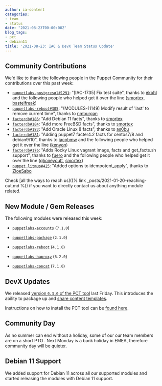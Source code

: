 ```yaml
---
author: ia-content
categories:
- team
- status
date: "2021-08-23T00:00:00Z"
blog_tags:
- pct
- debian11
title: '2021-08-23: IAC & DevX Team Status Update'
---
```


## Community Contributions

We'd like to thank the following people in the Puppet Community for their contributions over this past week:

- [`puppetlabs-postgresql#1291`][puppetlabs-postgresql-pr-1291]: "[IAC-1735] Fix test suite", thanks to [ekohl][ekohl] and the following people who helped get it over the line ([smortex][smortex], [bastelfreak][bastelfreak])
- [`puppetlabs-reboot#305`][puppetlabs-reboot-pr-305]: "(MODULES-11149) Modify result of 'last' to remove current time", thanks to [nmburgan][nmburgan]
- [`facterdb#185`][facterdb-pr-185]: "Add Debian 11 facts", thanks to [smortex][smortex]
- [`facterdb#184`][facterdb-pr-184]: "Add more FreeBSD facts", thanks to [smortex][smortex]
- [`facterdb#183`][facterdb-pr-183]: "Add Oracle Linux 8 facts", thanks to [as0bu][as0bu]
- [`facterdb#181`][facterdb-pr-181]: "Adding puppet7 facter4.2 facts for centos7/8 and debian9/10", thanks to [jacobmw][jacobmw] and the following people who helped get it over the line ([kenyon][kenyon])
- [`facterdb#176`][facterdb-pr-176]: "Adds Rocky Linux vagrant image, facts and get_facts.sh support", thanks to [fuero][fuero] and the following people who helped get it over the line ([ghoneycutt][ghoneycutt], [smortex][smortex])
- [`puppet_litmus#425`][puppet_litmus-pr-425]: "Added options to idempotent_apply", thanks to [ZloeSabo][ZloeSabo]

Check [all the ways to reach us]({% link _posts/2021-01-20-reaching-out.md %}) if you want to directly contact us about anything module related.

## New Module / Gem Releases

The following modules were released this week:

- [`puppetlabs-accounts`][puppetlabs-accounts] (`7.1.0`)
- [`puppetlabs-package`][puppetlabs-package] (`2.1.0`)
- [`puppetlabs-reboot`][puppetlabs-reboot] (`4.1.0`)
- [`puppetlabs-haproxy`][puppetlabs-haproxy] (`6.2.0`)
- [`puppetlabs-concat`][puppetlabs-concat] (`7.1.0`)

  [puppetlabs-accounts]: https://github.com/puppetlabs/puppetlabs-accounts
  [puppetlabs-package]: https://github.com/puppetlabs/puppetlabs-package
  [puppetlabs-reboot]: https://github.com/puppetlabs/puppetlabs-reboot
  [puppetlabs-haproxy]: https://github.com/puppetlabs/puppetlabs-haproxy
  [puppetlabs-concat]: https://github.com/puppetlabs/puppetlabs-concat
  [puppetlabs-postgresql-pr-1291]: https://github.com/puppetlabs/puppetlabs-postgresql/pull/1291
  [ekohl]: https://github.com/ekohl
  [smortex]: https://github.com/smortex
  [bastelfreak]: https://github.com/bastelfreak
  [puppetlabs-reboot-pr-305]: https://github.com/puppetlabs/puppetlabs-reboot/pull/305
  [nmburgan]: https://github.com/nmburgan
  [facterdb-pr-185]: https://github.com/voxpupuli/facterdb/pull/185
  [facterdb-pr-184]: https://github.com/voxpupuli/facterdb/pull/184
  [facterdb-pr-183]: https://github.com/voxpupuli/facterdb/pull/183
  [as0bu]: https://github.com/as0bu
  [facterdb-pr-181]: https://github.com/voxpupuli/facterdb/pull/181
  [jacobmw]: https://github.com/jacobmw
  [kenyon]: https://github.com/kenyon
  [facterdb-pr-176]: https://github.com/voxpupuli/facterdb/pull/176
  [fuero]: https://github.com/fuero
  [ghoneycutt]: https://github.com/ghoneycutt
  [puppet_litmus-pr-425]: https://github.com/puppetlabs/puppet_litmus/pull/425
  [ZloeSabo]: https://github.com/ZloeSabo

## DevX Updates

We released [version `0.3.0` of the PCT tool](https://github.com/puppetlabs/pdkgo/releases/tag/0.3.0) last Friday.
This introduces the ability to package up and [share content templates](https://github.com/puppetlabs/pdkgo#sharing-templates).

Instructions on how to install the PCT tool can be [found here](https://github.com/puppetlabs/pdkgo#installing).

## Community Day

As no summer can end without a holiday, some of our our team members are on a short PTO .
Next Monday is a bank holiday in EMEA, therefore community day will be quieter.

## Debian 11 Support

We added support for Debian 11 across all our supported modules and started releasing the modules with Debian 11 support.

  [Adrian]:             https://github.com/adrianiurca
  [Ben]:                https://github.com/binford2k
  [Ciaran]:             https://github.com/sanfrancrisko
  [Daiana]:             https://github.com/daianamezdrea
  [Danny]:              https://github.com/carabasdaniel
  [DavidArmstrong]:     https://github.com/da-ar
  [DavidSchmitt]:       https://github.com/DavidS
  [DavidSwan]:          https://github.com/david22swan
  [Disha]:              https://github.com/Disha-maker
  [James]:              https://github.com/jpogran
  [Lore]:               https://github.com/lionce
  [Michael]:            https://github.com/michaeltlombardi
  [Paula]:              https://github.com/pmcmaw
  [Sheena]:             https://github.com/sheenaajay
  [Supported Modules]:  https://puppetlabs.github.io/iac/modules/
  [Tools]:              https://puppetlabs.github.io/iac/tools/
